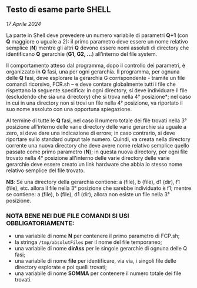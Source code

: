 ## Testo di esame parte SHELL
*17 Aprile 2024*

La parte in Shell deve prevedere un numero variabile di parametri **Q+1** (con **Q** maggiore o uguale a 2): il primo parametro deve essere un nome relativo semplice (**N**) mentre gli altri **Q** devono essere nomi assoluti di directory che identificano **Q** gerarchie (**G1, G2, …**) all’interno del file system.

Il comportamento atteso dal programma, dopo il controllo dei parametri, è organizzato in **Q** fasi, una per ogni gerarchia.
Il programma, per ognuna delle **Q** fasi, deve esplorare la gerarchia G corrispondente - tramite un file comandi ricorsivo, FCR.sh – e deve contare globalmente tutti i file che rispettano la seguente specifica: in ogni directory, si deve individuare il file (escludendo che sia una directory) che si trova nella 4° posizione*; nel caso in cui in una directory non si trovi un file nella 4° posizione, va riportato il suo nome assoluto con una opportuna spiegazione.

Al termine di tutte le **Q** fasi, nel caso il numero totale dei file trovati nella 3° posizione all'interno delle varie directory delle varie gerarchie sia uguale a zero, si deve dare una indicazione di errore; in caso contrario, si deve riportare sullo standard output tale numero. Quindi, va creata nella directory corrente una nuova directory che deve avere nome relativo semplice quello passato come primo parametro (**N**); in questa nuova directory, per ogni file trovato nella 4° posizione all'interno delle varie directory delle varie gerarchie deve essere creato un link hardware che abbia lo stesso nome relativo semplice del file trovato.

**NB**: Se una directory della gerarchia contiene: a (file), b (file), d1 (dir), f1 (file), etc. allora il file nella 3° posizione che sarebbe individuato è f1; mentre se contiene: a (file), b (file), d1 (dir), allora non esiste un file nella 3° posizione.

### NOTA BENE NEI DUE FILE COMANDI SI USI OBBLIGATORIAMENTE:
- una variabile di nome **N** per contenere il primo parametro di FCP.sh;
- la stringa `/tmp/absolutFiles` per il nome del file temporaneo;
- una variabile di nome **dirAss** per le singole gerarchie di ognuna delle Q fasi;
- una variabile di nome **file** per identificare, via via, i singoli file delle directory esplorate e poi quelli trovati;
- una variabile di nome **SOMMA** per contenere il numero totale dei file trovati.